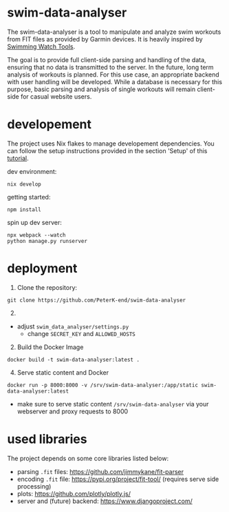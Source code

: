 # swim-data-analyser

The swim-data-analyser is a tool to manipulate and analyze swim workouts from FIT files as provided by Garmin devices. It is heavily inspired by [Swimming Watch Tools](https://www.swimmingwatchtools.com/).

The goal is to provide full client-side parsing and handling of the data, ensuring that no data is transmitted to the server. In the future, long term analysis of workouts is planned. For this use case, an appropriate backend with user handling will be developed. While a database is necessary for this purpose, basic parsing and analysis of single workouts will remain client-side for casual website users.

# developement

The project uses Nix flakes to manage developement dependencies. You can follow the setup instructions provided in the section 'Setup' of this [tutorial](https://jupyenv.io/documentation/getting-started/).

dev environment:
```
nix develop
```

getting started:
```
npm install
```

spin up dev server:

```
npx webpack --watch
python manage.py runserver
```

# deployment

1. Clone the repository:

```
git clone https://github.com/PeterK-end/swim-data-analyser
```

2.
- adjust `swim_data_analyser/settings.py`
  - change `SECRET_KEY` and `ALLOWED_HOSTS` 

2. Build the Docker Image

```
docker build -t swim-data-analyser:latest .
```

4. Serve static content and Docker

```
docker run -p 8000:8000 -v /srv/swim-data-analyser:/app/static swim-data-analyser:latest
```

- make sure to serve static content `/srv/swim-data-analyser` via your webserver and proxy requests to 8000

# used libraries

The project depends on some core libraries listed below:

- parsing `.fit` files: https://github.com/jimmykane/fit-parser
- encoding `.fit` file: https://pypi.org/project/fit-tool/ (requires serve side processing)
- plots: https://github.com/plotly/plotly.js/
- server and (future) backend: https://www.djangoproject.com/
